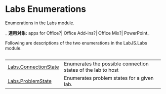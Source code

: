 
# Labs Enumerations
Enumerations in the Labs module.

 _ **適用対象:** apps for Office?| Office Add-ins?| Office Mix?| PowerPoint_

Following are descriptions of the two enumerations in the LabJS.Labs module.

## 


|||
|:-----|:-----|
|[Labs.ConnectionState](../../reference/office-mix/labs.connectionstate.md)|Enumerates the possible connection states of the lab to host|
|[Labs.ProblemState](../../reference/office-mix/labs.problemstate.md)|Enumerates problem states for a given lab.|
